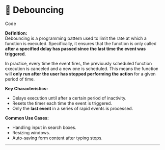 # 🔁 Debouncing

Code

**Definition:**  
Debouncing is a programming pattern used to limit the rate at which a function is executed. Specifically, it ensures that the function is only called **after a specified delay has passed since the last time the event was triggered**.

In practice, every time the event fires, the previously scheduled function execution is canceled and a new one is scheduled. This means the function will **only run after the user has stopped performing the action** for a given period of time.

**Key Characteristics:**
- Delays execution until after a certain period of inactivity.
- Resets the timer each time the event is triggered.
- Only the **last event** in a series of rapid events is processed.

**Common Use Cases:**
- Handling input in search boxes.
- Resizing windows.
- Auto-saving form content after typing stops.

---